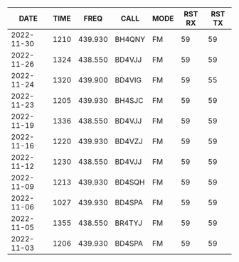 |DATE|TIME|FREQ|CALL|MODE|RST RX|RST TX|
|-|-|-|-|-|-|-|
|2022-11-30|1210|439.930|BH4QNY|FM|59|59|
|2022-11-26|1324|438.550|BD4VJJ|FM|59|59|
|2022-11-24|1320|439.900|BD4VIG|FM|59|55|
|2022-11-23|1205|439.930|BH4SJC|FM|59|59|
|2022-11-19|1336|438.550|BD4VJJ|FM|59|59|
|2022-11-16|1220|439.930|BD4VZJ|FM|59|59|
|2022-11-12|1230|438.550|BD4VJJ|FM|59|59|
|2022-11-09|1213|439.930|BD4SQH|FM|59|59|
|2022-11-06|1027|439.930|BD4SPA|FM|59|59|
|2022-11-05|1355|438.550|BR4TYJ|FM|59|59|
|2022-11-03|1206|439.930|BD4SPA|FM|59|59|
